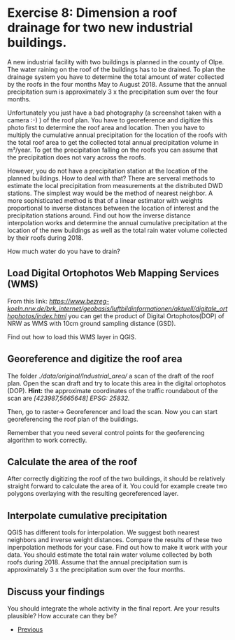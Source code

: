 # Exercise 8: Dimension a roof drainage for two new industrial buildings.

A new industrial facility with two buildings is planned in the county of Olpe. 
The water raining on the roof of the buildings has to be drained. 
To plan the drainage system you have to determine the total amount of water collected by the roofs in the 
four months May to August 2018. Assume that the annual precipitation sum is approximately 3 x the 
precipitation sum over the four months. 

Unfortunately you just have a bad photography (a screenshot taken with a camera :-) ) of the roof plan. You have to georeference and 
digitize this photo first to determine the roof area and location. 
Then you have to multiply the cumulative annual precipitation for the location of the roofs with the total roof 
area to get the collected total annual precipitation volume in m³/year. 
To get the precipitation falling on the roofs you can assume that the precipitation 
does not vary across the roofs. 

However, you do not have a precipitation station at the location of the planned buildings. 
How to deal with that?
There are serveral methods to estimate the local precipitation from measurements at the distributed 
DWD stations. The simplest way would be the method of nearest neighbor. 
A more sophisticated method is that of a linear estimator with weights proportional 
to inverse distances between the location of interest and the precipitation stations around. 
Find out how the inverse distance interpolation works and determine the annual cumulative precipitation at the location of the 
new buildings as well as the total rain water volume collected by their roofs during 2018. 

How much water do you have to drain? 


## Load Digital Ortophotos Web Mapping Services (WMS)
From this link: *https://www.bezreg-koeln.nrw.de/brk_internet/geobasis/luftbildinformationen/aktuell/digitale_orthophotos/index.html*
you can get the product of Digital Ortophotos(DOP) of NRW as WMS with 10cm ground sampling distance (GSD).

Find out how to load this WMS layer in QGIS.

## Georeference and digitize the roof area
The folder *./data/original/Industrial_area/* a scan of the draft of the roof plan. Open the scan draft
and try to locate this area in the digital ortophotos (DOP). **Hint:** the approximate coordinates of the 
traffic roundabout of the scan are *[423987,5665648] EPSG: 25832.*

Then, go to raster-> Georeferencer and load the scan. Now you can start georeferencing the roof plan of the buildings.

Remember that you need several control points for the geoferencing algorithm to work correctly.
 
## Calculate the area of the roof
After correctly digitizing the roof of the two buildings, it should be relatively straight forward to 
calculate the area of it. You could for example create two polygons overlaying with the 
resulting georeferenced layer.

## Interpolate cumulative precipitation
QGIS has different tools for interpolation. We suggest both nearest neighbors and inverse weight distances. Compare the results of these two inperpolation methods for your case.
Find out how to make it work with your data. You should estimate the total rain water volume collected by both roofs 
during 2018. Assume that the annual precipitation sum is approximately 3 x the 
precipitation sum over the four months.  

## Discuss your findings
You should integrate the whole activity in the final report. Are your results plausible? How accurate can
they be?


* [Previous](ex7.md)

